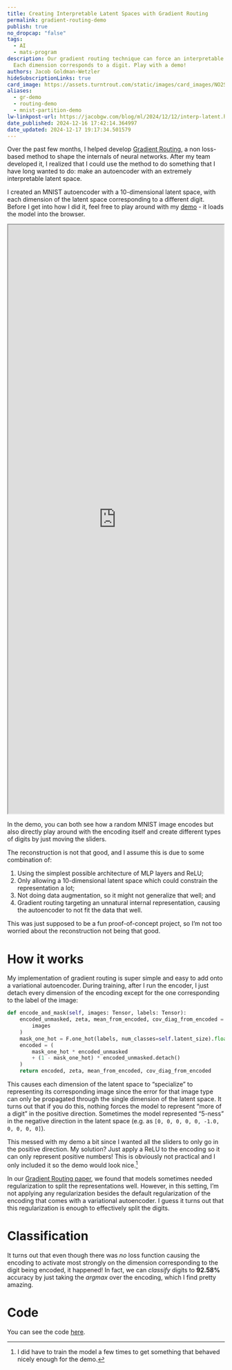 ```yaml
---
title: Creating Interpretable Latent Spaces with Gradient Routing
permalink: gradient-routing-demo
publish: true
no_dropcap: "false"
tags:
  - AI
  - mats-program
description: Our gradient routing technique can force an interpretable inner representation.
  Each dimension corresponds to a digit. Play with a demo!
authors: Jacob Goldman-Wetzler
hideSubscriptionLinks: true
card_image: https://assets.turntrout.com/static/images/card_images/NO2S3mX.png
aliases:
  - gr-demo
  - routing-demo
  - mnist-partition-demo
lw-linkpost-url: https://jacobgw.com/blog/ml/2024/12/12/interp-latent.html
date_published: 2024-12-16 17:42:14.364997
date_updated: 2024-12-17 19:17:34.501579
---
```




Over the past few months, I helped develop [Gradient Routing](/gradient-routing), a non loss-based method to shape the internals of neural networks. After my team developed it, I realized that I could use the method to do something that I have long wanted to do: make an autoencoder with an extremely interpretable latent space.

I created an MNIST autoencoder with a 10-dimensional latent space, with each dimension of the latent space corresponding to a different digit. Before I get into how I did it, feel free to play around with my [demo](https://jacobgw.com/gradient-routed-vae/) - it loads the model into the browser.

<iframe height="1360" width="500" src="https://jacobgw.com/gradient-routed-vae/" title="Demo"></iframe>

In the demo, you can both see how a random MNIST image encodes but also directly play around with the encoding itself and create different types of digits by just moving the sliders.

The reconstruction is not that good, and I assume this is due to some combination of:
1. Using the simplest possible architecture of MLP layers and ReLU;
2. Only allowing a 10-dimensional latent space which could constrain the representation a lot;
3. Not doing data augmentation, so it might not generalize that well; and
4. Gradient routing targeting an unnatural internal representation, causing the autoencoder to not fit the data that well.

This was just supposed to be a fun proof-of-concept project, so I’m not too worried about the reconstruction not being that good.

# How it works

My implementation of gradient routing is super simple and easy to add onto a variational autoencoder. During training, after I run the encoder, I just detach every dimension of the encoding except for the one corresponding to the label of the image:

```python
def encode_and_mask(self, images: Tensor, labels: Tensor):
    encoded_unmasked, zeta, mean_from_encoded, cov_diag_from_encoded = self.encode(
        images
    )
    mask_one_hot = F.one_hot(labels, num_classes=self.latent_size).float()
    encoded = (
        mask_one_hot * encoded_unmasked
        + (1 - mask_one_hot) * encoded_unmasked.detach()
    )
    return encoded, zeta, mean_from_encoded, cov_diag_from_encoded
```

This causes each dimension of the latent space to “specialize” to representing its corresponding image since the error for that image type can only be propagated through the single dimension of the latent space. It turns out that if you do this, nothing forces the model to represent “more of a digit” in the positive direction. Sometimes the model represented “5-ness” in the negative direction in the latent space (e.g. as `[0, 0, 0, 0, 0, -1.0, 0, 0, 0, 0]`).

This messed with my demo a bit since I wanted all the sliders to only go in the positive direction. My solution? Just apply a ReLU to the encoding so it can only represent positive numbers! This is obviously not practical and I only included it so the demo would look nice.[^1]

In our [Gradient Routing paper](https://arxiv.org/pdf/2410.04332), we found that models sometimes needed regularization to split the representations well. However, in this setting, I’m not applying any regularization besides the default regularization of the encoding that comes with a variational autoencoder. I guess it turns out that this regularization is enough to effectively split the digits.

# Classification

It turns out that even though there was *no* loss function causing the encoding to activate most strongly on the dimension corresponding to the digit being encoded, it happened! In fact, we can *classify* digits to **92.58%** accuracy by just taking the *argmax* over the encoding, which I find pretty amazing.

# Code

You can see the code [here](https://github.com/g-w1/gradient-routed-vae).

[^1]: I did have to train the model a few times to get something that behaved nicely enough for the demo.
